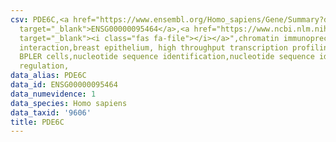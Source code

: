 ```yaml
---
csv: PDE6C,<a href="https://www.ensembl.org/Homo_sapiens/Gene/Summary?db=core;g=ENSG00000095464"
  target="_blank">ENSG00000095464</a>,<a href="https://www.ncbi.nlm.nih.gov/pubmed/22863008"
  target="_blank"><i class="fas fa-file"></i></a>",chromatin immunoprecipitation assay,direct
  interaction,breast epithelium, high throughput transcription profiling by microarray,
  BPLER cells,nucleotide sequence identification,nucleotide sequence identification,transcriptional
  regulation,
data_alias: PDE6C
data_id: ENSG00000095464
data_numevidence: 1
data_species: Homo sapiens
data_taxid: '9606'
title: PDE6C
---
```

